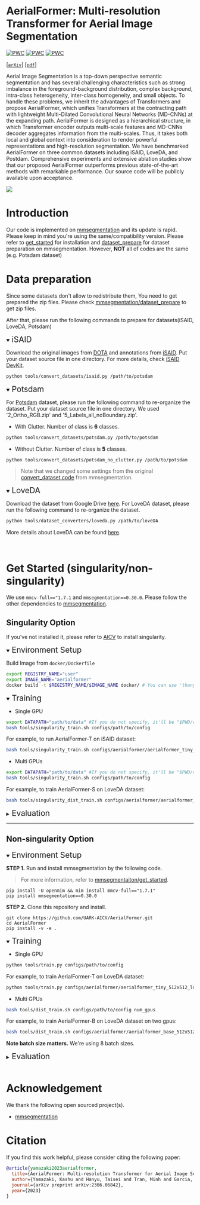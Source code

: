AerialFormer: Multi-resolution Transformer for Aerial Image Segmentation
=====

[![PWC](https://img.shields.io/endpoint.svg?url=https://paperswithcode.com/badge/aerialformer-multi-resolution-transformer-for/semantic-segmentation-on-isaid)](https://paperswithcode.com/sota/semantic-segmentation-on-isaid?p=aerialformer-multi-resolution-transformer-for)
[![PWC](https://img.shields.io/endpoint.svg?url=https://paperswithcode.com/badge/aerialformer-multi-resolution-transformer-for/semantic-segmentation-on-isprs-potsdam)](https://paperswithcode.com/sota/semantic-segmentation-on-isprs-potsdam?p=aerialformer-multi-resolution-transformer-for)
[![PWC](https://img.shields.io/endpoint.svg?url=https://paperswithcode.com/badge/aerialformer-multi-resolution-transformer-for/semantic-segmentation-on-loveda)](https://paperswithcode.com/sota/semantic-segmentation-on-loveda?p=aerialformer-multi-resolution-transformer-for)

[[`arXiv`](https://arxiv.org/abs/2306.06842)]
[[`pdf`](https://arxiv.org/pdf/2306.06842.pdf)]

Aerial Image Segmentation is a top-down perspective semantic segmentation and has several challenging characteristics such as strong imbalance in the foreground-background distribution, complex background, intra-class heterogeneity, inter-class homogeneity, and small objects. To handle these problems, we inherit the advantages of Transformers and propose AerialFormer, which unifies Transformers at the contracting path with lightweight Multi-Dilated Convolutional Neural Networks (MD-CNNs) at the expanding path. AerialFormer is designed as a hierarchical structure, in which Transformer encoder outputs multi-scale features and MD-CNNs decoder aggregates information from the multi-scales. Thus, it takes both local and global context into consideration to render powerful representations and high-resolution segmentation. We have benchmarked AerialFormer on three common datasets including iSAID, LoveDA, and Postdam. Comprehensive experiments and extensive ablation studies show that our proposed AerialFormer outperforms previous state-of-the-art methods with remarkable performance. Our source code will be publicly available upon acceptance. 

![](assets/visualization.png)

# Introduction
Our code is implemented on [mmsegmentation](https://github.com/open-mmlab/mmsegmentation) and its update is rapid. Please keep in mind you're using the same/compatibility version. Please refer to [get_started](https://github.com/open-mmlab/mmsegmentation/blob/0.x/docs/en/get_started.md) for installation and [dataset_prepare](https://github.com/open-mmlab/mmsegmentation/blob/0.x/docs/en/get_started.md) for dataset preparation on mmsegmentation. However, __NOT__ all of codes are the same (e.g. Potsdam dataset)


# Data preparation

Since some datasets don't allow to redistribute them, You need to get prepared the zip files. Please check [mmsegmentation/dataset_prepare](https://github.com/open-mmlab/mmsegmentation/blob/main/docs/en/user_guides/2_dataset_prepare.md#prepare-datasets) to get zip files.

After that, please run the following commands to prepare for datasets(iSAID, LoveDA, Potsdam)

<details open>
<summary><span style="font-size: 1.5em;">iSAID</span></summary>

Download the original images from [DOTA](https://captain-whu.github.io/DOTA/index.html) and annotations from [iSAID](https://captain-whu.github.io/iSAID/dataset.html).
Put your dataset source file in one directory. For more details, check [iSAID DevKit](https://github.com/CAPTAIN-WHU/iSAID_Devkit).

```bash
python tools/convert_datasets/isaid.py /path/to/potsdam
```
</details>

<details open>
<summary><span style="font-size: 1.5em;">Potsdam</span></summary>

For [Potsdam](https://www.isprs.org/education/benchmarks/UrbanSemLab/default.aspx) dataset, please run the following command to re-organize the dataset. Put your dataset source file in one directory. We used '2_Ortho_RGB.zip' and '5_Labels_all_noBoundary.zip'.

- With Clutter. Number of class is __6__ classes.
```bash
python tools/convert_datasets/potsdam.py /path/to/potsdam
```

- Without Clutter. Number of class is __5__ classes.
```bash
python tools/convert_datasets/potsdam_no_clutter.py /path/to/potsdam
```

> Note that we changed some settings from the original [convert_dataset code](https://github.com/open-mmlab/mmsegmentation/blob/main/tools/dataset_converters/potsdam.py) from mmsegmentation.

</details>

<details open>
<summary><span style="font-size: 1.5em;">LoveDA</span></summary>

Download the dataset from Google Drive [here](https://drive.google.com/drive/folders/1ibYV0qwn4yuuh068Rnc-w4tPi0U0c-ti).
For LoveDA dataset, please run the following command to re-organize the dataset.
```bash
python tools/dataset_converters/loveda.py /path/to/loveDA
```
More details about LoveDA can be found [here](https://github.com/Junjue-Wang/LoveDA).

</details>
<br>

# Get Started (singularity/non-singularity)
We use `mmcv-full=="1.7.1` and `mmsegmentation==0.30.0`. Please follow the other dependencies to [mmsegmentation](https://github.com/open-mmlab/mmsegmentation/blob/0.x/docs/en/get_started.md).

## Singularity Option
If you've not installed it, please refer to [AICV](https://github.com/UARK-AICV/UARK-AICV.github.io/wiki/Server-setup#singularity) to install singularity.

<details open>
<summary><span style="font-size: 1.5em;">Environment Setup</span></summary>

Build Image from `docker/Dockerfile`
```bash
export REGISTRY_NAME="user"
export IMAGE_NAME="aerialformer"
docker build -t $REGISTRY_NAME/$IMAGE_NAME docker/ # You can use 'thanyu/aerialformer'
```
</details>

<details open>
<summary><span style="font-size: 1.5em;">Training</span></summary>

- Single GPU

```bash
export DATAPATH="path/to/data" #If you do not specify, it'll be "$PWD/data"
bash tools/singularity_train.sh configs/path/to/config
```

For example, to run AerialFormer-T on iSAID dataset:

```bash
bash tools/singularity_train.sh configs/aerialformer/aerialformer_tiny_512x512_loveda.py
```
    
- Multi GPUs

```bash 
export DATAPATH="path/to/data" #If you do not specify, it'll be "$PWD/data"
bash tools/singularity_train.sh configs/path/to/config
```

For example, to train AerialFormer-S on LoveDA dataset:


```bash
bash tools/singularity_dist_train.sh configs/aerialformer/aerialformer_small_512x512_loveda.py 2
```

</details> 

<details>
<summary><span style="font-size: 1.5em;">Evaluation</span></summary>

- Single GPU

```bash
bash tools/singularity_test.sh configs/path/to/config work_dirs/path/to/trained_weight --eval metrics
```

For example, to test AerialFormer-T on Loveda dataset

```bash
bash tools/singularity_test.sh configs/aerialformer/aerialformer_tiny_512x512_loveda.py work_dirs/aerialformer_tiny_512x512_loveda/2023_0101_0000/latest.pth --eval mIoU
```

- Multi GPUs
```bash
bash tools/singularity_dist_test.sh configs/path/to/config work_dirs/work_dirs/path/to/trained_weight 2 --eval metrics
```

For example, to test AerialFormer-S on Loveda dataset

```bash
bash tools/singularity_dist_test.sh work_dirs/aerialformer_small_512x512_loveda/2023_0612_1009/aerialformer_small_512x512_loveda.py work_dirs/aerialformer_small_512x512_loveda/2023_0612_1009/latest.pth 2 --eval mIoU
```

</details>

---

## Non-singularity Option

<details open>
<summary><span style="font-size: 1.5em;">Environment Setup</span></summary>

__STEP 1.__ Run and install mmsegmentation by the following code. 
> For more information, refer to [mmsegmentaiton/get_started](https://github.com/open-mmlab/mmsegmentation/blob/0.x/docs/en/get_started.md). 

```
pip install -U openmim && mim install mmcv-full=="1.7.1"
pip install mmsegmentation==0.30.0
```

__STEP 2.__ Clone this repository and install.
```base
git clone https://github.com/UARK-AICV/AerialFormer.git
cd AerialFormer
pip install -v -e .
```
</details>

<details open>
<summary><span style="font-size: 1.5em;">Training</span></summary>

- Single GPU

```bash
python tools/train.py configs/path/to/config
```

For example, to train AerialFormer-T on LoveDA dataset:

```bash
python tools/train.py configs/aerialformer/aerialformer_tiny_512x512_loveda.py
```

- Multi GPUs

```bash
bash tools/dist_train.sh configs/path/to/config num_gpus
```

For example, to train AerialFormer-B on LoveDA dataset on two gpus:

```bash
bash tools/dist_train.sh configs/aerialformer/aerialformer_base_512x512_loveda.py 2
```

__Note batch size matters.__ We're using 8 batch sizes.

</details>

<details>
<summary><span style="font-size: 1.5em;">Evaluation</span></summary>

- Single GPU
```bash
python tools/test.py configs/path/to/config work_dirs/path/to/checkpoint --eval metrics
```

For example , to test AerialFormer-T on Loveda dataset
```bash
python tools/test.py work_dirs/aerialformer_tiny_512x512_loveda/2023_0101_0000/aerialformer_tiny_512x512_loveda.py work_dirs/aerialformer_tiny_512x512_loveda/2023_0101_0000/latest.pth --eval mIoU
```

- Multi GPUs
```bash
bash tools/dist_test.py configs/path/to/config work_dirs/path/to/checkpoint num_gpus --eval metrics
```

For example , to test AerialFormer-T on Loveda dataset
```bash
bash tools/dist_test.py work_dirs/aerialformer_tiny_512x512_loveda/2023_0101_0000/aerialformer_tiny_512x512_loveda.py work_dirs/aerialformer_tiny_512x512_loveda/2023_0101_0000/latest.pth 2 --eval mIoU
```

</details>

<br>

# Acknowledgement
We thank the following open sourced project(s).
- [mmsegmentation](https://github.com/open-mmlab/mmsegmentation)

# Citation
If you find this work helpful, please consider citing the following paper:
```bibtex
@article{yamazaki2023aerialformer,
  title={AerialFormer: Multi-resolution Transformer for Aerial Image Segmentation},
  author={Yamazaki, Kashu and Hanyu, Taisei and Tran, Minh and Garcia, Adrian and Tran, Anh and McCann, Roy and Liao, Haitao and Rainwater, Chase and Adkins, Meredith and Molthan, Andrew and others},
  journal={arXiv preprint arXiv:2306.06842},
  year={2023}
}
```

